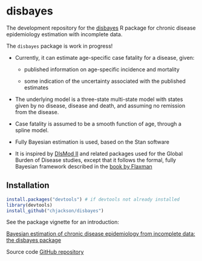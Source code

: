 disbayes
======

The development repository for the [disbayes](http://cran.r-project.org/package=disbayes) R package for chronic disease epidemiology estimation with incomplete data. 

The `disbayes` package is work in progress! 

* Currently, it can estimate age-specific case fatality for a disease, given:

  - published information on age-specific incidence and mortality

  - some indication of the uncertainty associated with the published estimates

* The underlying model is a three-state multi-state model with states given by no disease, disease and death, and assuming no remission from the disease.

* Case fatality is assumed to be a smooth function of age, through a spline model. 

* Fully Bayesian estimation is used, based on the Stan software 

* It is inspired by [DIsMod II](https://www.epigear.com/index_files/dismod_ii.html) and related packages used for the Global Burden of Disease studies, except that it follows the formal, fully Bayesian framework described in the [book by Flaxman](http://www.combinedacademic.co.uk/integrated-meta-regression-framework-for-descriptive-epidemiology)


## Installation

```r
install.packages("devtools") # if devtools not already installed
library(devtools)
install_github("chjackson/disbayes")
 ```

See the package vignette for an introduction:

[Bayesian estimation of chronic disease epidemiology from incomplete data: the disbayes package](https://chjackson.github.io/disbayes/doc/ihdbristol.html)

Source code [GitHub repository](https://github.com/chjackson/disbayes)
